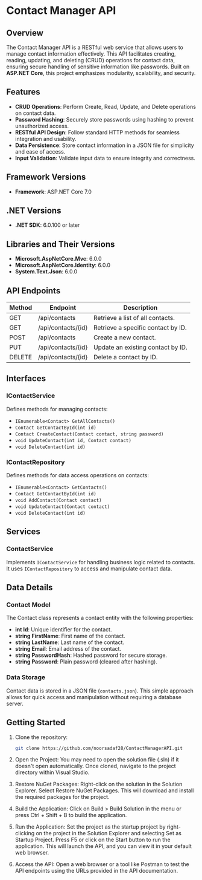 ﻿# Contact Manager API

## Overview
The Contact Manager API is a RESTful web service that allows users to manage contact information effectively. This API facilitates creating, reading, updating, and deleting (CRUD) operations for contact data, ensuring secure handling of sensitive information like passwords. Built on **ASP.NET Core**, this project emphasizes modularity, scalability, and security.

## Features
- **CRUD Operations**: Perform Create, Read, Update, and Delete operations on contact data.
- **Password Hashing**: Securely store passwords using hashing to prevent unauthorized access.
- **RESTful API Design**: Follow standard HTTP methods for seamless integration and usability.
- **Data Persistence**: Store contact information in a JSON file for simplicity and ease of access.
- **Input Validation**: Validate input data to ensure integrity and correctness.

## Framework Versions
- **Framework**: ASP.NET Core 7.0

## .NET Versions
- **.NET SDK**: 6.0.100 or later

## Libraries and Their Versions
- **Microsoft.AspNetCore.Mvc**: 6.0.0
- **Microsoft.AspNetCore.Identity**: 6.0.0
- **System.Text.Json**: 6.0.0

## API Endpoints

| Method | Endpoint               | Description                          |
|--------|------------------------|--------------------------------------|
| GET    | /api/contacts          | Retrieve a list of all contacts.    |
| GET    | /api/contacts/{id}     | Retrieve a specific contact by ID.   |
| POST   | /api/contacts          | Create a new contact.               |
| PUT    | /api/contacts/{id}     | Update an existing contact by ID.   |
| DELETE | /api/contacts/{id}     | Delete a contact by ID.             |

## Interfaces

### IContactService
Defines methods for managing contacts:
- `IEnumerable<Contact> GetAllContacts()`
- `Contact GetContactById(int id)`
- `Contact CreateContact(Contact contact, string password)`
- `void UpdateContact(int id, Contact contact)`
- `void DeleteContact(int id)`

### IContactRepository
Defines methods for data access operations on contacts:
- `IEnumerable<Contact> GetContacts()`
- `Contact GetContactById(int id)`
- `void AddContact(Contact contact)`
- `void UpdateContact(Contact contact)`
- `void DeleteContact(int id)`

## Services
### ContactService
Implements `IContactService` for handling business logic related to contacts. It uses `IContactRepository` to access and manipulate contact data.

## Data Details

### Contact Model
The Contact class represents a contact entity with the following properties:
- **int Id**: Unique identifier for the contact.
- **string FirstName**: First name of the contact.
- **string LastName**: Last name of the contact.
- **string Email**: Email address of the contact.
- **string PasswordHash**: Hashed password for secure storage.
- **string Password**: Plain password (cleared after hashing).

### Data Storage
Contact data is stored in a JSON file (`contacts.json`). This simple approach allows for quick access and manipulation without requiring a database server.

## Getting Started

1. Clone the repository:
   ```bash
   git clone https://github.com/noorsadaf28/ContactManagerAPI.git

2. Open the Project:
	You may need to open the solution file (.sln) if it doesn't open automatically.
	Once cloned, navigate to the project directory within Visual Studio.

3. Restore NuGet Packages:
	Right-click on the solution in the Solution Explorer.
	Select Restore NuGet Packages. This will download and install the required packages for the project.

4. Build the Application:
	Click on Build > Build Solution in the menu or press Ctrl + Shift + B to build the application.

5. Run the Application:
	Set the project as the startup project by right-clicking on the project in the Solution Explorer and selecting Set as Startup Project.
	Press F5 or click on the Start button to run the application. This will launch the API, and you can view it in your default web browser.

6. Access the API:
	Open a web browser or a tool like Postman to test the API endpoints using the URLs provided in the API documentation.
